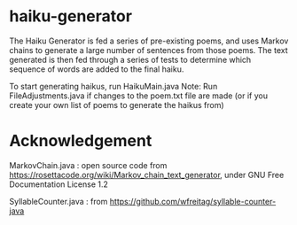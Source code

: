 # haiku-generator
The Haiku Generator is fed a series of pre-existing poems, and uses Markov chains to generate a large number of sentences from those poems. The text generated is then fed through a series of tests to determine which sequence of words are added to the final haiku. 

To start generating haikus, run HaikuMain.java
Note: Run FileAdjustments.java if changes to the poem.txt file are made (or if you create your own list of poems to generate the haikus from)

# Acknowledgement 
MarkovChain.java : open source code from https://rosettacode.org/wiki/Markov_chain_text_generator, under GNU Free Documentation License 1.2

SyllableCounter.java : from https://github.com/wfreitag/syllable-counter-java
